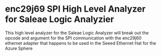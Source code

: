 
# enc29j69 SPI High Level Analyzer for Saleae Logic Analyzier
  
This high level analyzer for the Saleae Logic Analyzer will break out the opcode and argument for the SPI communication with the enc29j60 ethernet adapter that happens to be used in the Seeed Ethernet Hat for the Azure Sphere


  